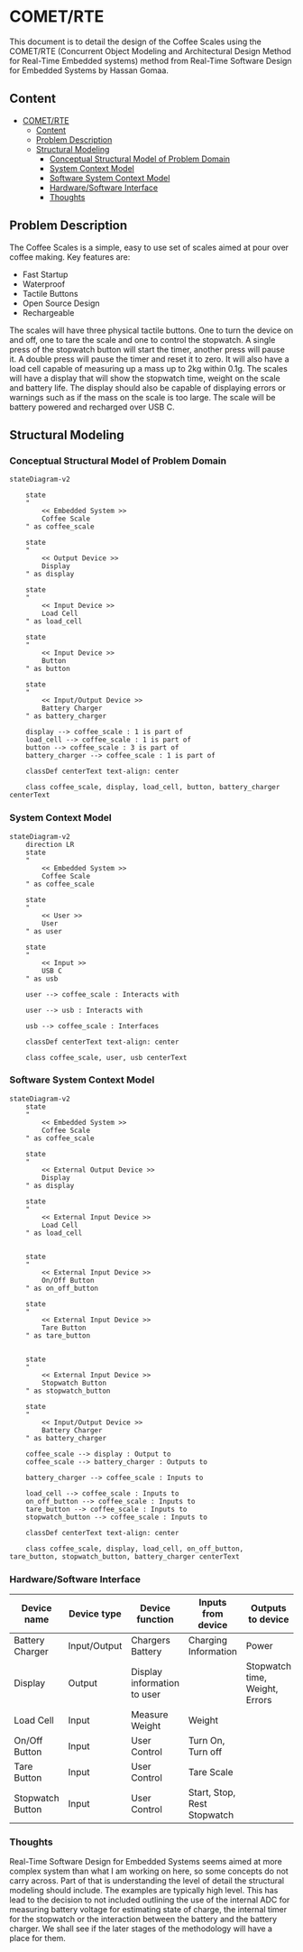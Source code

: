 # COMET/RTE

This document is to detail the design of the Coffee Scales using the COMET/RTE (Concurrent Object Modeling and Architectural Design Method for Real-Time Embedded systems) method from Real-Time Software Design for Embedded Systems by Hassan Gomaa.

## Content
- [COMET/RTE](#cometrte)
  - [Content](#content)
  - [Problem Description](#problem-description)
  - [Structural Modeling](#structural-modeling)
    - [Conceptual Structural Model of Problem Domain](#conceptual-structural-model-of-problem-domain)
    - [System Context Model](#system-context-model)
    - [Software System Context Model](#software-system-context-model)
    - [Hardware/Software Interface](#hardwaresoftware-interface)
    - [Thoughts](#thoughts)


## Problem Description

The Coffee Scales is a simple, easy to use set of scales aimed at pour over coffee making. Key features are:
- Fast Startup
- Waterproof
- Tactile Buttons
- Open Source Design
- Rechargeable

The scales will have three physical tactile buttons. One to turn the device on and off, one to tare the scale and one to control the stopwatch. A single press of the stopwatch button will start the timer, another press will pause it. A double press will pause the timer and reset it to zero. It will also have a load cell capable of measuring up a mass up to 2kg within 0.1g. The scales will have a display that will show the stopwatch time, weight on the scale and battery life. The display should also be capable of displaying errors or warnings such as if the mass on the scale is too large. The scale will be battery powered and recharged over USB C. 

## Structural Modeling

### Conceptual Structural Model of Problem Domain


```mermaid
stateDiagram-v2
    
    state 
    "
        << Embedded System >>
        Coffee Scale
    " as coffee_scale

    state 
    "
        << Output Device >>
        Display
    " as display   

    state 
    "
        << Input Device >>
        Load Cell
    " as load_cell  

    state 
    "
        << Input Device >>
        Button
    " as button 

    state 
    "
        << Input/Output Device >>
        Battery Charger
    " as battery_charger 

    display --> coffee_scale : 1 is part of
    load_cell --> coffee_scale : 1 is part of
    button --> coffee_scale : 3 is part of
    battery_charger --> coffee_scale : 1 is part of

    classDef centerText text-align: center

    class coffee_scale, display, load_cell, button, battery_charger centerText
```

### System Context Model

```mermaid
stateDiagram-v2
    direction LR
    state 
    "
        << Embedded System >>
        Coffee Scale
    " as coffee_scale

    state 
    "
        << User >>
        User
    " as user   

    state 
    "
        << Input >>
        USB C
    " as usb   

    user --> coffee_scale : Interacts with

    user --> usb : Interacts with

    usb --> coffee_scale : Interfaces

    classDef centerText text-align: center

    class coffee_scale, user, usb centerText
```

### Software System Context Model 

```mermaid
stateDiagram-v2
    state 
    "
        << Embedded System >>
        Coffee Scale
    " as coffee_scale

    state 
    "
        << External Output Device >>
        Display
    " as display   

    state 
    "
        << External Input Device >>
        Load Cell
    " as load_cell  


    state 
    "
        << External Input Device >>
        On/Off Button
    " as on_off_button 

    state 
    "
        << External Input Device >>
        Tare Button
    " as tare_button 


    state 
    "
        << External Input Device >>
        Stopwatch Button
    " as stopwatch_button 

    state 
    "
        << Input/Output Device >>
        Battery Charger
    " as battery_charger 

    coffee_scale --> display : Output to
    coffee_scale --> battery_charger : Outputs to

    battery_charger --> coffee_scale : Inputs to
    
    load_cell --> coffee_scale : Inputs to
    on_off_button --> coffee_scale : Inputs to
    tare_button --> coffee_scale : Inputs to
    stopwatch_button --> coffee_scale : Inputs to

    classDef centerText text-align: center

    class coffee_scale, display, load_cell, on_off_button, tare_button, stopwatch_button, battery_charger centerText
```

### Hardware/Software Interface

|Device name|Device type|Device function|Inputs from device|Outputs to device|
|---|---|--|---|---|
|Battery Charger|Input/Output|Chargers Battery|Charging Information|Power|
|Display|Output|Display information to user||Stopwatch time, Weight, Errors|
|Load Cell|Input|Measure Weight|Weight||
|On/Off Button|Input|User Control|Turn On, Turn off||
|Tare Button|Input|User Control|Tare Scale||
|Stopwatch Button|Input|User Control|Start, Stop, Rest Stopwatch||

### Thoughts
 
Real-Time Software Design for Embedded Systems seems aimed at more complex system than what I am working on here, so some concepts do not carry across. Part of that is understanding the level of detail the structural modeling should include. The examples are typically high level. This has lead to the decision to not included outlining the use of the internal ADC for measuring battery voltage for estimating state of charge, the internal timer for the stopwatch or the interaction between the battery and the battery charger. We shall see if the later stages of the methodology will have a place for them.  